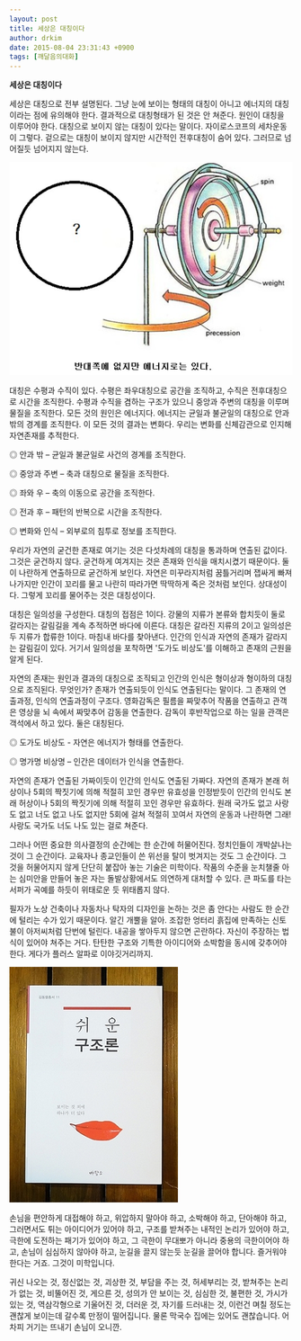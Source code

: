 ```yaml
---
layout: post
title: 세상은 대칭이다
author: drkim
date: 2015-08-04 23:31:43 +0900
tags: [깨달음의대화]
---
```

**세상은 대칭이다**

  


세상은 대칭으로 전부 설명된다. 그냥 눈에 보이는 형태의 대칭이 아니고 에너지의 대칭이라는 점에 유의해야 한다. 결과적으로 대칭형태가 된 것은 안 쳐준다. 원인이 대칭을 이루어야 한다. 대칭으로 보이지 않는 대칭이 있다는 말이다. 자이로스코프의 세차운동이 그렇다. 겉으로는 대칭이 보이지 않지만 시간적인 전후대칭이 숨어 있다. 그러므로 넘어질듯 넘어지지 않는다. 

  




![](/files/attach/images/198/892/611/80375156.jpg) 

  


대칭은 수평과 수직이 있다. 수평은 좌우대칭으로 공간을 조직하고, 수직은 전후대칭으로 시간을 조직한다. 수평과 수직을 겸하는 구조가 있으니 중앙과 주변의 대칭을 이루며 물질을 조직한다. 모든 것의 원인은 에너지다. 에너지는 균일과 불균일의 대칭으로 안과 밖의 경계를 조직한다. 이 모든 것의 결과는 변화다. 우리는 변화를 신체감관으로 인지해 자연존재를 추적한다. 

  


◎ 안과 밖 – 균일과 불균일로 사건의 경계를 조직한다.   
      
◎ 중앙과 주변 – 축과 대칭으로 물질을 조직한다.   
      
◎ 좌와 우 – 축의 이동으로 공간을 조직한다.   
      
◎ 전과 후 – 패턴의 반복으로 시간을 조직한다.   
      
◎ 변화와 인식 – 외부로의 침투로 정보를 조직한다. 

  


우리가 자연의 굳건한 존재로 여기는 것은 다섯차례의 대칭을 통과하며 연출된 값이다. 그것은 굳건하지 않다. 굳건하게 여겨지는 것은 존재와 인식을 매치시켰기 때문이다. 둘이 나란하게 연출하므로 굳건하게 보인다. 자연은 미꾸라지처럼 꿈틀거리며 잽싸게 빠져나가지만 인간이 꼬리를 물고 나란히 따라가면 딱딱하게 죽은 것처럼 보인다. 상대성이다. 그렇게 꼬리를 물어주는 것은 대칭성이다. 

  


대칭은 일의성을 구성한다. 대칭의 접점은 1이다. 강물의 지류가 본류와 합치듯이 둘로 갈라지는 갈림길을 계속 추적하면 바다에 이른다. 대칭은 갈라진 지류의 2이고 일의성은 두 지류가 합류한 1이다. 마침내 바다를 찾아낸다. 인간의 인식과 자연의 존재가 갈라지는 갈림길이 있다. 거기서 일의성을 포착하면 '도가도 비상도'를 이해하고 존재의 근원을 알게 된다. 

  


자연의 존재는 원인과 결과의 대칭으로 조직되고 인간의 인식은 형이상과 형이하의 대칭으로 조직된다. 무엇인가? 존재가 연출되듯이 인식도 연출된다는 말이다. 그 존재의 연출과정, 인식의 연출과정이 구조다. 영화감독은 필름을 짜맞추어 작품을 연출하고 관객은 영상을 뇌 속에서 짜맞추어 감동을 연출한다. 감독이 후반작업으로 하는 일을 관객은 객석에서 하고 있다. 둘은 대칭된다. 

  


◎ 도가도 비상도 - 자연은 에너지가 형태를 연출한다.   
      
◎ 명가명 비상명 – 인간은 데이터가 인식을 연출한다. 

  


자연의 존재가 연출된 가짜이듯이 인간의 인식도 연출된 가짜다. 자연의 존재가 본래 허상이나 5회의 짝짓기에 의해 적절히 꼬인 경우만 유효성을 인정받듯이 인간의 인식도 본래 허상이나 5회의 짝짓기에 의해 적절히 꼬인 경우만 유효하다. 원래 국가도 없고 사랑도 없고 너도 없고 나도 없지만 5회에 걸쳐 적절히 꼬여서 자연의 운동과 나란하면 그래! 사랑도 국가도 너도 나도 있는 걸로 쳐준다. 

  


그러나 어떤 중요한 의사결정의 순간에는 한 순간에 허물어진다. 정치인들이 개박살나는 것이 그 순간이다. 교육자나 종교인들이 쓴 위선을 탈이 벗겨지는 것도 그 순간이다. 그것을 허물어지지 않게 단단히 붙잡아 놓는 기술은 미학이다. 작품의 수준을 눈치챌줄 아는 심미안을 만들어 놓은 자는 돌발상황에서도 의연하게 대처할 수 있다. 큰 파도를 타는 서퍼가 곡예를 하듯이 위태로운 듯 위태롭지 않다. 

  


필자가 노상 건축이나 자동차나 탁자의 디자인을 논하는 것은 좀 안다는 사람도 한 순간에 털리는 수가 있기 때문이다. 알긴 개뿔을 알아. 조잡한 엉터리 흙집에 만족하는 신토불이 아저씨처럼 단번에 털린다. 내공을 쌓아두지 않으면 곤란하다. 자신이 주장하는 법식이 있어야 쳐주는 거다. 탄탄한 구조와 기특한 아이디어와 소박함을 동시에 갖추어야 한다. 게다가 플러스 알파로 이야깃거리까지. 

  



 ![](/files/attach/images/198/892/611/DSC01488.JPG) 

  


손님을 편안하게 대접해야 하고, 위압하지 말아야 하고, 소박해야 하고, 단아해야 하고, 그러면서도 튀는 아이디어가 있어야 하고, 구조를 받쳐주는 내적인 논리가 있어야 하고, 극한에 도전하는 패기가 있어야 하고, 그 극한이 무대뽀가 아니라 중용의 극한이어야 하고, 손님이 심심하지 않아야 하고, 눈길을 끌지 않는듯 눈길을 끌어야 합니다. 즐거워야 한다는 거죠. 그것이 미학입니다.

  


귀신 나오는 것, 정신없는 것, 괴상한 것, 부담을 주는 것, 허세부리는 것, 받쳐주는 논리가 없는 것, 비뚤어진 것, 게으른 것, 성의가 안 보이는 것, 심심한 것, 불편한 것, 가시가 있는 것, 역삼각형으로 기울어진 것, 더러운 것, 자기를 드러내는 것, 이런건 며칠 정도는 괜찮게 보이는데 갈수록 만정이 떨어집니다. 물론 막국수 집에는 있어도 괜찮습니다. 어차피 거기는 뜨내기 손님이 오니깐.